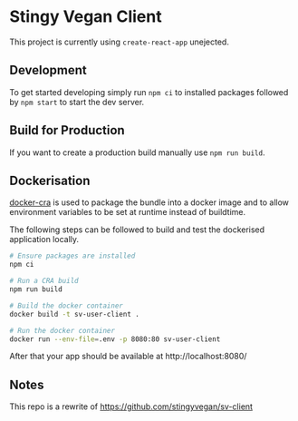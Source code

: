 # Stingy Vegan Client

This project is currently using `create-react-app` unejected.

## Development

To get started developing simply run `npm ci` to installed packages followed by `npm start` to start the dev server.

## Build for Production

If you want to create a production build manually use `npm run build`.

## Dockerisation

[docker-cra](https://github.com/danielemery/docker-cra) is used to package the bundle into a docker image and to allow environment variables to be set at runtime instead of buildtime.

The following steps can be followed to build and test the dockerised application locally.

```sh
# Ensure packages are installed
npm ci

# Run a CRA build
npm run build

# Build the docker container
docker build -t sv-user-client .

# Run the docker container
docker run --env-file=.env -p 8080:80 sv-user-client
```

After that your app should be available at http://localhost:8080/

## Notes

This repo is a rewrite of https://github.com/stingyvegan/sv-client
